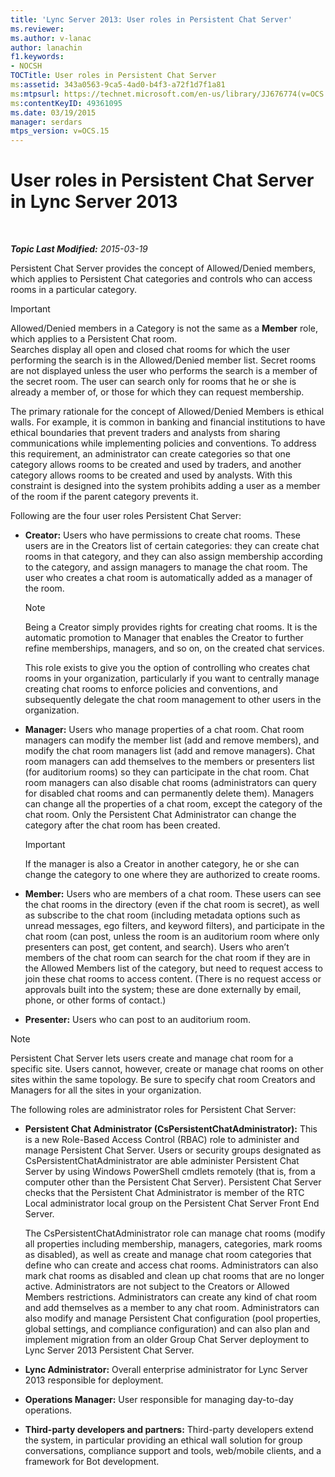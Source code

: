 ```yaml
---
title: 'Lync Server 2013: User roles in Persistent Chat Server'
ms.reviewer: 
ms.author: v-lanac
author: lanachin
f1.keywords:
- NOCSH
TOCTitle: User roles in Persistent Chat Server
ms:assetid: 343a0563-9ca5-4ad0-b4f3-a72f1d7f1a81
ms:mtpsurl: https://technet.microsoft.com/en-us/library/JJ676774(v=OCS.15)
ms:contentKeyID: 49361095
ms.date: 03/19/2015
manager: serdars
mtps_version: v=OCS.15
---
```


<div data-xmlns="http://www.w3.org/1999/xhtml">

<div class="topic" data-xmlns="http://www.w3.org/1999/xhtml" data-msxsl="urn:schemas-microsoft-com:xslt" data-cs="https://msdn.microsoft.com/">

<div data-asp="https://msdn2.microsoft.com/asp">

# User roles in Persistent Chat Server in Lync Server 2013

</div>

<div id="mainSection">

<div id="mainBody">

<span> </span>

_**Topic Last Modified:** 2015-03-19_

Persistent Chat Server provides the concept of Allowed/Denied members, which applies to Persistent Chat categories and controls who can access rooms in a particular category.

<div>


> [!IMPORTANT]  
> Allowed/Denied members in a Category is not the same as a <STRONG>Member</STRONG> role, which applies to a Persistent Chat room.<BR>Searches display all open and closed chat rooms for which the user performing the search is in the Allowed/Denied member list. Secret rooms are not displayed unless the user who performs the search is a member of the secret room. The user can search only for rooms that he or she is already a member of, or those for which they can request membership.



</div>

The primary rationale for the concept of Allowed/Denied Members is ethical walls. For example, it is common in banking and financial institutions to have ethical boundaries that prevent traders and analysts from sharing communications while implementing policies and conventions. To address this requirement, an administrator can create categories so that one category allows rooms to be created and used by traders, and another category allows rooms to be created and used by analysts. With this constraint is designed into the system prohibits adding a user as a member of the room if the parent category prevents it.

Following are the four user roles Persistent Chat Server:

  - **Creator:** Users who have permissions to create chat rooms. These users are in the Creators list of certain categories: they can create chat rooms in that category, and they can also assign membership according to the category, and assign managers to manage the chat room. The user who creates a chat room is automatically added as a manager of the room.
    
    <div>
    

    > [!NOTE]  
    > Being a Creator simply provides rights for creating chat rooms. It is the automatic promotion to Manager that enables the Creator to further refine memberships, managers, and so on, on the created chat services.

    
    </div>
    
    This role exists to give you the option of controlling who creates chat rooms in your organization, particularly if you want to centrally manage creating chat rooms to enforce policies and conventions, and subsequently delegate the chat room management to other users in the organization.

  - **Manager:** Users who manage properties of a chat room. Chat room managers can modify the member list (add and remove members), and modify the chat room managers list (add and remove managers). Chat room managers can add themselves to the members or presenters list (for auditorium rooms) so they can participate in the chat room. Chat room managers can also disable chat rooms (administrators can query for disabled chat rooms and can permanently delete them). Managers can change all the properties of a chat room, except the category of the chat room. Only the Persistent Chat Administrator can change the category after the chat room has been created.
    
    <div>
    

    > [!IMPORTANT]  
    > If the manager is also a Creator in another category, he or she can change the category to one where they are authorized to create rooms.

    
    </div>

  - **Member:** Users who are members of a chat room. These users can see the chat rooms in the directory (even if the chat room is secret), as well as subscribe to the chat room (including metadata options such as unread messages, ego filters, and keyword filters), and participate in the chat room (can post, unless the room is an auditorium room where only presenters can post, get content, and search). Users who aren’t members of the chat room can search for the chat room if they are in the Allowed Members list of the category, but need to request access to join these chat rooms to access content. (There is no request access or approvals built into the system; these are done externally by email, phone, or other forms of contact.)

  - **Presenter:** Users who can post to an auditorium room.

<div>


> [!NOTE]  
> Persistent Chat Server lets users create and manage chat room for a specific site. Users cannot, however, create or manage chat rooms on other sites within the same topology. Be sure to specify chat room Creators and Managers for all the sites in your organization.



</div>

The following roles are administrator roles for Persistent Chat Server:

  - **Persistent Chat Administrator (CsPersistentChatAdministrator):** This is a new Role-Based Access Control (RBAC) role to administer and manage Persistent Chat Server. Users or security groups designated as CsPersistentChatAdministrator are able administer Persistent Chat Server by using Windows PowerShell cmdlets remotely (that is, from a computer other than the Persistent Chat Server). Persistent Chat Server checks that the Persistent Chat Administrator is member of the RTC Local administrator local group on the Persistent Chat Server Front End Server.
    
    The CsPersistentChatAdministrator role can manage chat rooms (modify all properties including membership, managers, categories, mark rooms as disabled), as well as create and manage chat room categories that define who can create and access chat rooms. Administrators can also mark chat rooms as disabled and clean up chat rooms that are no longer active. Administrators are not subject to the Creators or Allowed Members restrictions. Administrators can create any kind of chat room and add themselves as a member to any chat room. Administrators can also modify and manage Persistent Chat configuration (pool properties, global settings, and compliance configuration) and can also plan and implement migration from an older Group Chat Server deployment to Lync Server 2013 Persistent Chat Server.

  - **Lync Administrator:** Overall enterprise administrator for Lync Server 2013 responsible for deployment.

  - **Operations Manager:** User responsible for managing day-to-day operations.

  - **Third-party developers and partners:** Third-party developers extend the system, in particular providing an ethical wall solution for group conversations, compliance support and tools, web/mobile clients, and a framework for Bot development.

</div>

<span> </span>

</div>

</div>

</div>

